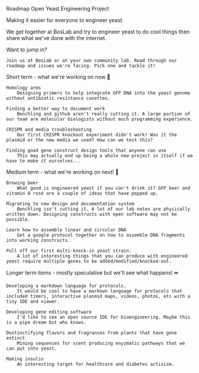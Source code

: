 Roadmap
Open Yeast Engineering Project

Making it easier for everyone to engineer yeast.

We get together at BosLab and try to engineer yeast to do cool things then share what we've done with the internet.

Want to jump in?

    Join us at BosLab or at your own community lab. Read through our roadmap and issues we're facing. Pick one and tackle it!

Short term - what we're working on now 🎉

    Homology arms 
        Designing primers to help integrate GFP DNA into the yeast genome without antibiotic resistance casettes.
        
    Finding a better way to document work
        Benchling and github aren't really cutting it. A large portion of our team are molecular biologists without much programming experience.
        
    CRISPR and media troubleshooting
        Our first CRISPR knockout experiment didn't work! Was it the plasmid or the new media we used? How can we test this?
    
    Finding good gene construct design tools that anyone can use
        This may actually end up being a whole new project in itself if we have to make it ourselves...
        
Medium term - what we're working on next! 🍰

    Brewing beer
        What good is engineered yeast if you can't drink it? GFP beer and vitamin A rosé are a couple of ideas that have popped up.
        
    Migrating to new design and documentation system
        Benchling isn't cutting it. A lot of our lab notes are physically written down. Designing constructs with open software may not be possible.
        
    Learn how to assemble linear and circular DNA
        Get a google protocol together on how to assemble DNA fragments into working constructs.
        
    Pull off our first multi-knock-in yeast strain.
        A lot of interesting things that you can produce with engineered yeast require multiple genes to be added/modified/knocked-out.
        
   
Longer term items - mostly speculative but we'll see what happens! ⏩

    Developing a markdown language for protocols.
        It would be cool to have a markown language for protocols that included timers, interactive plasmid maps, videos, photos, etc with a tiny IDE and viewer.
    
    Developing gene editing software
        I'd like to see an open source IDE for bioengineering. Maybe this is a pipe dream but who knows.
    
    Dextinctifying flavors and fragrances from plants that have gone extinct
        Mining sequences for scent producing enyzmatic pathways that we can put into yeast.
        
    Making insulin
        An interesting target for healthcare and diabetes activism.
